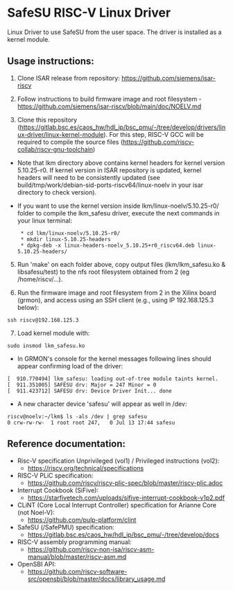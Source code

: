 # SafeSU RISC-V Linux Driver

Linux Driver to use SafeSU from the user space. The driver is installed as a kernel module.


## Usage instructions:

   1. Clone ISAR release from repository: https://github.com/siemens/isar-riscv

   2. Follow instructions to build firmware image and root filesystem - https://github.com/siemens/isar-riscv/blob/main/doc/NOELV.md

   3. Clone this repository (https://gitlab.bsc.es/caos_hw/hdl_ip/bsc_pmu/-/tree/develop/drivers/linux-driver/linux-kernel-module).
   For this step, RISC-V GCC will be required to compile the source files (https://github.com/riscv-collab/riscv-gnu-toolchain)

   - Note that lkm directory above contains kernel headers for kernel version 5.10.25-r0. If kernel version in ISAR repository is updated, kernel headers will need to be consistently updated (see build/tmp/work/debian-sid-ports-riscv64/linux-noelv in your isar directory to check version).
   - If you want to use the kernel version inside lkm/linux-noelv/5.10.25-r0/ folder to compile the lkm_safesu driver, execute the next commands in your linux terminal:
          
          * cd lkm/linux-noelv/5.10.25-r0/
          * mkdir linux-5.10.25-headers
          * dpkg-deb -x linux-headers-noelv_5.10.25+r0_riscv64.deb linux-5.10.25-headers/

   5. Run 'make' on each folder above, copy output files (lkm/lkm_safesu.ko & libsafesu/test) to the nfs root filesystem obtained from 2 (eg /home/riscv/...).

   6. Run the firmware image and root filesystem from 2 in the Xilinx board (grmon), and access using an SSH client (e.g., using IP 192.168.125.3 below):

    ssh riscv@192.168.125.3 

   7. Load kernel module with:

    sudo insmod lkm_safesu.ko

   - In GRMON's console for the kernel messages following lines should appear confirming load of the driver:

    [  910.770494] lkm_safesu: loading out-of-tree module taints kernel.
    [  911.351005] SAFESU drv: Major = 247 Minor = 0
    [  911.423712] SAFESU drv: Device Driver Init... done

   - A new character device 'safesu' will appear as well in /dev:

    riscv@noelv:~/lkm$ ls -als /dev | grep safesu
    0 crw-rw-rw-  1 root root 247,   0 Jul 13 17:44 safesu

## Reference documentation:

   * Risc-V specification Unprivileged (vol1) / Privileged instructions (vol2): 
        - https://riscv.org/technical/specifications
   * RISC-V PLiC specification:
        - https://github.com/riscv/riscv-plic-spec/blob/master/riscv-plic.adoc
   * Interrupt Cookbook (SiFive): 
        - https://starfivetech.com/uploads/sifive-interrupt-cookbook-v1p2.pdf
   * CLiNT (Core Local Interrupt Controller) specification for Arianne Core (not Noel-V): 
        - https://github.com/pulp-platform/clint
   * SafeSU (/SafePMU) specification: 
        - https://gitlab.bsc.es/caos_hw/hdl_ip/bsc_pmu/-/tree/develop/docs
   * RISC-V assembly programming manual:
        - https://github.com/riscv-non-isa/riscv-asm-manual/blob/master/riscv-asm.md
   * OpenSBI API:
        - https://github.com/riscv-software-src/opensbi/blob/master/docs/library_usage.md
 
